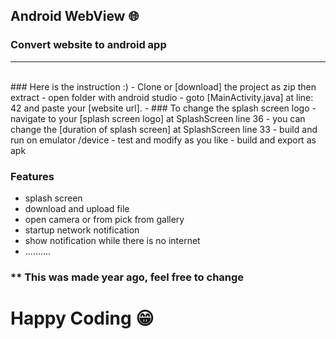 ## Android WebView 🌐
### Convert website to android app
---
</br>
### Here is the instruction :)
- Clone or [download] the project as zip then extract
-  open folder with android studio
-  goto [MainActivity.java] at line: 42 and paste your [website url].
- ### To change the splash screen logo
  - navigate to your [splash screen logo] at SplashScreen line 36
  - you can change the [duration of splash screen] at SplashScreen line 33
-  build and run on emulator /device
-  test and modify as you like
-  build and export as apk

### Features
- splash screen
- download and upload file
- open camera or from pick from gallery
- startup network notification
- show notification while there is no internet
- ..........


### ** This was made year ago, feel free to change

# Happy Coding 😁

[download]: https://github.com/yeasin50/webview/archive/master.zip
[MainActivity.java]: https://github.com/yeasin50/webview/blob/b60de405b12dfaedc85b97fb2fea1ba65c8e7f86/app/src/main/java/com/example/webviewstcutur/MainActivity.java#L129

[website url]: https://github.com/yeasin50/webview/blob/b60de405b12dfaedc85b97fb2fea1ba65c8e7f86/app/src/main/java/com/example/webviewstcutur/MainActivity.java#L129

[splash screen logo]: https://github.com/yeasin50/webview/blob/b60de405b12dfaedc85b97fb2fea1ba65c8e7f86/app/src/main/java/com/example/webviewstcutur/SplashScreen.java#L36

[duration of splash screen]: https://github.com/yeasin50/webview/blob/b60de405b12dfaedc85b97fb2fea1ba65c8e7f86/app/src/main/java/com/example/webviewstcutur/SplashScreen.java#L33